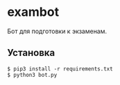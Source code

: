 # exambot
Бот для подготовки к экзаменам.

## Установка
```console
$ pip3 install -r requirements.txt
$ python3 bot.py
```